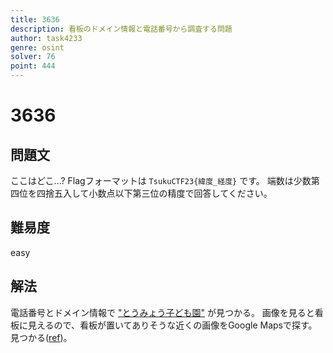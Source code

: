 ```yaml
---
title: 3636
description: 看板のドメイン情報と電話番号から調査する問題
author: task4233
genre: osint
solver: 76 
point: 444
---
```


# 3636
## 問題文
ここはどこ...?
Flagフォーマットは `TsukuCTF23{緯度_経度}` です。
端数は少数第四位を四捨五入して小数点以下第三位の精度で回答してください。

## 難易度
easy

## 解法
電話番号とドメイン情報で ["とうみょう子ども園"](https://tomyo.ed.jp/) が見つかる。
画像を見ると看板に見えるので、看板が置いてありそうな近くの画像をGoogle Mapsで探す。
見つかる([ref](https://www.google.com/maps/@37.5018788,139.9289698,3a,75y,262.28h,79.28t/data=!3m6!1e1!3m4!1sRjLaSqUtBXtm9_Hoige_ow!2e0!7i13312!8i6656?entry=ttu))。
